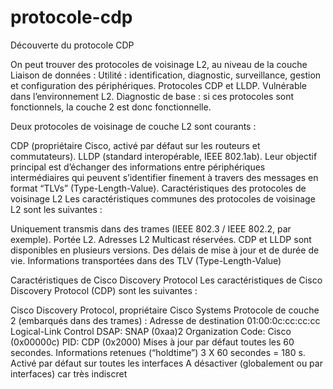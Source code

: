 # protocole-cdp
Découverte du protocole CDP

On peut trouver des protocoles de voisinage L2, au niveau de la couche Liaison de données :
Utilité : identification, diagnostic, surveillance, gestion et configuration des périphériques.
Protocoles CDP et LLDP.
Vulnérable dans l’environnement L2.
Diagnostic de base : si ces protocoles sont fonctionnels, la couche 2 est donc fonctionnelle.

Deux protocoles de voisinage de couche L2 sont courants :

CDP (propriétaire Cisco, activé par défaut sur les routeurs et commutateurs).
LLDP (standard interopérable, IEEE 802.1ab).
Leur objectif principal est d’échanger des informations entre périphériques intermédiaires qui peuvent s’identifier finement à travers des messages en format “TLVs” (Type-Length-Value).
Caractéristiques des protocoles de voisinage L2
Les caractéristiques communes des protocoles de voisinage L2 sont les suivantes :

Uniquement transmis dans des trames (IEEE 802.3 / IEEE 802.2, par exemple).
Portée L2.
Adresses L2 Multicast réservées.
CDP et LLDP sont disponibles en plusieurs versions.
Des délais de mise à jour et de durée de vie.
Informations transportées dans des TLV (Type-Length-Value)

Caractéristiques de Cisco Discovery Protocol
Les caractéristiques de Cisco Discovery Protocol (CDP) sont les suivantes :

Cisco Discovery Protocol, propriétaire Cisco Systems
Protocole de couche 2 (embarqués dans des trames) :
Adresse de destination 01:00:0c:cc:cc:cc
Logical-Link Control
DSAP: SNAP (0xaa)2
Organization Code: Cisco (0x00000c)
PID: CDP (0x2000)
Mises à jour par défaut toutes les 60 secondes.
Informations retenues (“holdtime”) 3 X 60 secondes = 180 s.
Activé par défaut sur toutes les interfaces
A désactiver (globalement ou par interfaces) car très indiscret
